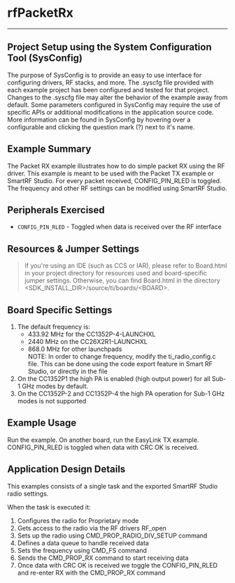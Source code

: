# rfPacketRx

---

Project Setup using the System Configuration Tool (SysConfig)
-------------------------
The purpose of SysConfig is to provide an easy to use interface for configuring
drivers, RF stacks, and more. The .syscfg file provided with each example
project has been configured and tested for that project. Changes to the .syscfg
file may alter the behavior of the example away from default. Some parameters
configured in SysConfig may require the use of specific APIs or additional
modifications in the application source code. More information can be found in
SysConfig by hovering over a configurable and clicking the question mark (?)
next to it's name.

Example Summary
---------------
The Packet RX example illustrates how to do simple packet RX using the
RF driver. This example is meant to be used with the Packet TX example or
SmartRF Studio. For every packet received, CONFIG_PIN_RLED is toggled.
The frequency and other RF settings can be modified using SmartRF Studio.

Peripherals Exercised
---------------------
* `CONFIG_PIN_RLED` - Toggled when data is received over the RF interface

Resources & Jumper Settings
---------------------------
> If you're using an IDE (such as CCS or IAR), please refer to Board.html in your project
directory for resources used and board-specific jumper settings. Otherwise, you can find
Board.html in the directory &lt;SDK_INSTALL_DIR&gt;/source/ti/boards/&lt;BOARD&gt;.

Board Specific Settings
-----------------------
1. The default frequency is:
    - 433.92 MHz for the CC1352P-4-LAUNCHXL
    - 2440 MHz on the CC26X2R1-LAUNCHXL
    - 868.0 MHz for other launchpads  
NOTE: In order to change frequency, modify the ti_radio_config.c file. This can be
done using the code export feature in Smart RF Studio, or directly in the file
2. On the CC1352P1 the high PA is enabled (high output power) for all
Sub-1 GHz modes by default.
3. On the CC1352P-2 and CC1352P-4 the high PA operation for Sub-1 GHz modes is not supported

Example Usage
-------------
Run the example. On another board, run the EasyLink TX example.
CONFIG_PIN_RLED is toggled when data with CRC OK is received.

Application Design Details
--------------------------
This examples consists of a single task and the exported SmartRF Studio radio
settings.

When the task is executed it:

1. Configures the radio for Proprietary mode
2. Gets access to the radio via the RF drivers RF_open
3. Sets up the radio using CMD_PROP_RADIO_DIV_SETUP command
4. Defines a data queue to handle received data
5. Sets the frequency using CMD_FS command
6. Sends the CMD_PROP_RX command to start receiving data
7. Once data with CRC OK is received we toggle the
   CONFIG_PIN_RLED and re-enter RX with the CMD_PROP_RX command
